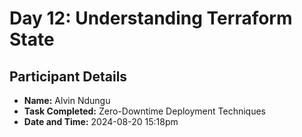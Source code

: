 # Day 12: Understanding Terraform State

## Participant Details

- **Name:** Alvin Ndungu
- **Task Completed:** Zero-Downtime Deployment Techniques
- **Date and Time:** 2024-08-20 15:18pm

